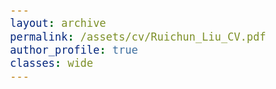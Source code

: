 ```yaml
---
layout: archive
permalink: /assets/cv/Ruichun_Liu_CV.pdf
author_profile: true
classes: wide
---
```


<style>
  body {
    font-family: Arial;
    font-size: 20px;
  }
</style>

